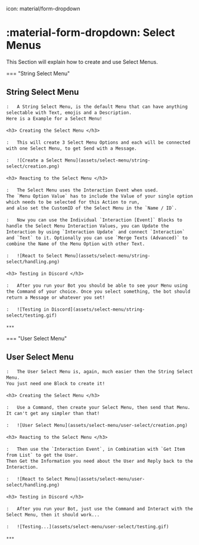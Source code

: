icon: material/form-dropdown

# :material-form-dropdown: Select Menus

This Section will explain how to create and use Select Menus.


=== "String Select Menu"
    <h2> String Select Menu </h2>

    :   A String Select Menu, is the default Menu that can have anything selectable with Text, emojis and a Description.  
    Here is a Example for a Select Menu!  

    <h3> Creating the Select Menu </h3>

    :   This will create 3 Select Menu Options and each will be connected with one Select Menu, to get Send with a Message.  

    :   ![Create a Select Menu](assets/select-menu/string-select/creation.png)  

    <h3> Reacting to the Select Menu </h3>

    :   The Select Menu uses the Interaction Event when used.  
    The `Menu Option Value` has to include the Value of your single option which needs to be selected for this Action to run,  
    and also set the CustomID of the Select Menu in the `Name / ID`.  

    :   Now you can use the Individual `Interaction [Event]` Blocks to handle the Select Menu Interaction Values, you can Update the Interaction by using `Interaction Update` and connect `Interaction` and `Text` to it. Optionally you can use `Merge Texts (Advanced)` to combine the Name of the Menu Option with other Text. 

    :   ![React to Select Menu](assets/select-menu/string-select/handling.png)  

    <h3> Testing in Discord </h3>

    :   After you run your Bot you should be able to see your Menu using the Command of your choice. Once you select something, the bot should return a Message or whatever you set!

    :   ![Testing in Discord](assets/select-menu/string-select/testing.gif)  

    ***

=== "User Select Menu"
    <h2> User Select Menu </h2>

    :   The User Select Menu is, again, much easier then the String Select Menu.  
    You just need one Block to create it!  

    <h3> Creating the Select Menu </h3>

    :   Use a Command, then create your Select Menu, then send that Menu. It can't get any simpler than that!  

    :   ![User Select Menu](assets/select-menu/user-select/creation.png)  

    <h3> Reacting to the Select Menu </h3>

    :   Then use the `Interaction Event`, in Combination with `Get Item from List` to get the User.  
    Then Get the Information you need about the User and Reply back to the Interaction. 

    :   ![React to Select Menu](assets/select-menu/user-select/handling.png)

    <h3> Testing in Discord </h3>

    :   After you run your Bot, just use the Command and Interact with the Select Menu, then it should work...

    :   ![Testing...](assets/select-menu/user-select/testing.gif)

    ***